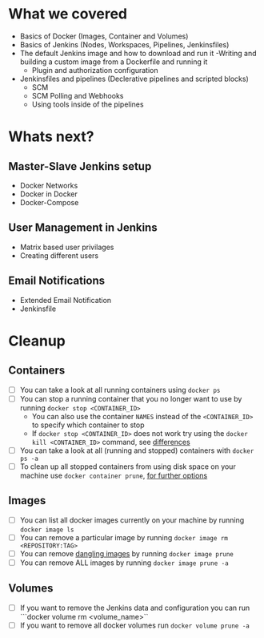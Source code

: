 # What we covered
- Basics of Docker (Images, Container and Volumes) 
- Basics of Jenkins (Nodes, Workspaces, Pipelines, Jenkinsfiles)
- The default Jenkins image and how to download and run it
-Writing and building a custom image from a Dockerfile and running it
    - Plugin and authorization configuration
- Jenkinsfiles and pipelines (Declerative pipelines and scripted blocks)
    - SCM 
    - SCM Polling and Webhooks
    - Using tools inside of the pipelines 

# Whats next?
## Master-Slave Jenkins setup
- Docker Networks 
- Docker in Docker
- Docker-Compose
## User Management in Jenkins
- Matrix based user privilages
- Creating different users
## Email Notifications
- Extended Email Notification
- Jenkinsfile

# Cleanup
## Containers 
- [ ] You can take a look at all running containers using ```docker ps``` 
- [ ] You can stop a running container that you no longer want to use by running ```docker stop <CONTAINER_ID>```
  - You can also use the container `NAMES` instead of the ```<CONTAINER_ID>``` to specify which container to stop
  - If ```docker stop <CONTAINER_ID>``` does not work try using the ```docker kill <CONTAINER_ID>``` command, see [differences](https://www.baeldung.com/ops/docker-stop-vs-kill) 
- [ ] You can take a look at all (running and stopped) containers with ```docker ps -a``` 
- [ ] To clean up all stopped containers from using disk space on your machine use ```docker container prune```, [for further options](https://docs.docker.com/engine/reference/commandline/container_prune/)
## Images
- [ ] You can list all docker images currently on your machine by running ```docker image ls```
- [ ] You can remove a particular image by running ```docker image rm <REPOSITORY:TAG>```
- [ ] You can remove [dangling images](https://docs.docker.com/config/pruning/) by running ```docker image prune```
- [ ] You can remove ALL images by running ```docker image prune -a```
## Volumes
- [ ] If you want to remove the Jenkins data and configuration you can run ```docker volume rm <volume_name>``
- [ ] If you want to remove all docker volumes run ```docker volume prune -a```